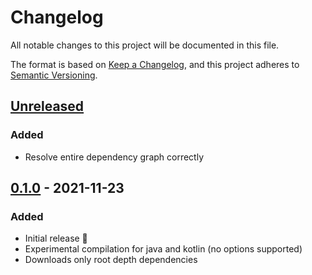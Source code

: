 # Changelog

All notable changes to this project will be documented in this file.

The format is based on [Keep a Changelog](https://keepachangelog.com/en/1.0.0/), and this project
adheres to [Semantic Versioning](https://semver.org/spec/v2.0.0.html).

## [Unreleased]

### Added

- Resolve entire dependency graph correctly

[Unreleased]: https://github.com/Gui-Yom/jcargo/compare/v0.1.0...HEAD

## [0.1.0] - 2021-11-23

### Added

- Initial release 🎉
- Experimental compilation for java and kotlin (no options supported)
- Downloads only root depth dependencies

[0.1.0]: https://github.com/Gui-Yom/jcargo/releases/tag/v0.1.0